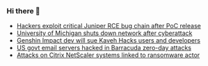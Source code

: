 ### Hi there 👋

<!--START_SECTION:feed-->
* [Hackers exploit critical Juniper RCE bug chain after PoC release](https://www.bleepingcomputer.com/news/security/hackers-exploit-critical-juniper-rce-bug-chain-after-poc-release/)
* [University of Michigan shuts down network after cyberattack](https://www.bleepingcomputer.com/news/security/university-of-michigan-shuts-down-network-after-cyberattack/)
* [Genshin Impact dev will sue Kaveh Hacks users and developers](https://www.bleepingcomputer.com/news/security/genshin-impact-dev-will-sue-kaveh-hacks-users-and-developers/)
* [US govt email servers hacked in Barracuda zero-day attacks](https://www.bleepingcomputer.com/news/security/us-govt-email-servers-hacked-in-barracuda-zero-day-attacks/)
* [Attacks on Citrix NetScaler systems linked to ransomware actor](https://www.bleepingcomputer.com/news/security/attacks-on-citrix-netscaler-systems-linked-to-ransomware-actor/)
<!--END_SECTION:feed-->

<!--
**frankenk/frankenk** is a ✨ _special_ ✨ repository because its `README.md` (this file) appears on your GitHub profile.

Here are some ideas to get you started:

- 🔭 I’m currently working on ...
- 🌱 I’m currently learning ...
- 👯 I’m looking to collaborate on ...
- 🤔 I’m looking for help with ...
- 💬 Ask me about ...
- 📫 How to reach me: ...
- 😄 Pronouns: ...
- ⚡ Fun fact: ...
-->



